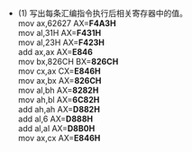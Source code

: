 - (1) 写出每条汇编指令执行后相关寄存器中的值。<br/>
mov ax,62627 AX=**F4A3H**<br/>
mov al,31H AX=**F431H**<br/>
mov al,23H AX=**F423H**<br/>
add ax,ax AX=**E846**<br/>
mov bx,826CH BX=**826CH**<br/>
mov cx,ax CX=**E846H**<br/>
mov ax,bx AX=**826CH**<br/>
mov al,bh AX=**8282H**<br/>
mov ah,bl AX=**6C82H**<br/>
add ah,ah AX=**D882H**<br/>
add al,6 AX=**D888H**<br/>
add al,al AX=**D8B0H**<br/>
mov ax,cx AX=**E846H**<br/>
